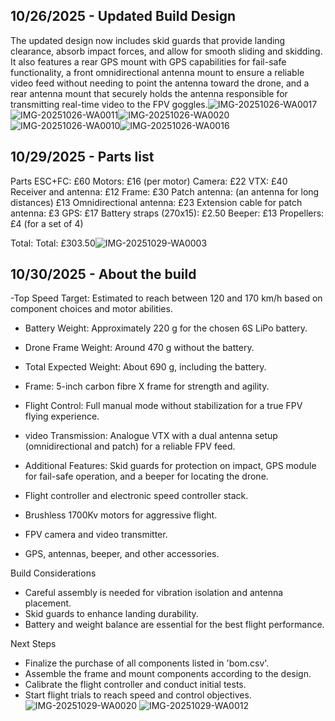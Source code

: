<!--
  ===================    !!READ THIS NOTICE!!   ====================
  DO NOT edit this file manually. Your changes WILL BE OVERWRITTEN!
  This journal is auto generated and updated by Hack Club Blueprint.
  To edit this file, please edit your journal entries on Blueprint.
  ==================================================================
-->

## 10/26/2025 - Updated Build Design  

The updated design now includes skid guards that provide landing clearance, absorb impact forces, and allow for smooth sliding and skidding. It also features a rear GPS mount with GPS capabilities for fail-safe functionality, a front omnidirectional antenna mount to ensure a reliable video feed without needing to point the antenna toward the drone, and a rear antenna mount that securely holds the antenna responsible for transmitting real-time video to the FPV goggles.![IMG-20251026-WA0017](https://blueprint.hackclub.com/user-attachments/blobs/proxy/eyJfcmFpbHMiOnsiZGF0YSI6NTcxNSwicHVyIjoiYmxvYl9pZCJ9fQ==--908907c27b24d0eebe8c3494c1c63008da4e0be4/IMG-20251026-WA0017.jpg)
![IMG-20251026-WA0011](https://blueprint.hackclub.com/user-attachments/blobs/proxy/eyJfcmFpbHMiOnsiZGF0YSI6NTcxNiwicHVyIjoiYmxvYl9pZCJ9fQ==--dac8f70081590fd62e162897c6a7b24c4002e7c5/IMG-20251026-WA0011.jpg)![IMG-20251026-WA0020](/user-attachments/blobs/proxy/eyJfcmFpbHMiOnsiZGF0YSI6NTcxOCwicHVyIjoiYmxvYl9pZCJ9fQ==--a9ac9b0afa0ec16a3795008f9bb1fc55d41b56f2/IMG-20251026-WA0020.jpg)![IMG-20251026-WA0010](/user-attachments/blobs/proxy/eyJfcmFpbHMiOnsiZGF0YSI6NTcxOSwicHVyIjoiYmxvYl9pZCJ9fQ==--cef4d342cbde48d0c86e09ba7963064280a3d195/IMG-20251026-WA0010.jpg)![IMG-20251026-WA0016](/user-attachments/blobs/proxy/eyJfcmFpbHMiOnsiZGF0YSI6NTcxNywicHVyIjoiYmxvYl9pZCJ9fQ==--2e28f5d6bc8d1bfdef15f557d1b8d22ebc8bae5f/IMG-20251026-WA0016.jpg)
  

## 10/29/2025 - Parts list  

Parts
ESC+FC: £60
Motors: £16 (per motor)
Camera: £22
VTX: £40
Receiver and antenna: £12
Frame: £30
Patch antenna: (an antenna for long distances) £13
Omnidirectional antenna: £23
Extension cable for patch antenna: £3
GPS: £17
Battery straps (270x15): £2.50
Beeper: £13
Propellers: £4 (for a set of 4)

Total: Total: £303.50![IMG-20251029-WA0003](https://blueprint.hackclub.com/user-attachments/blobs/proxy/eyJfcmFpbHMiOnsiZGF0YSI6NjQ5MCwicHVyIjoiYmxvYl9pZCJ9fQ==--37206260fef95180a50274399fcac08a3f2203dd/IMG-20251029-WA0003.jpg)
  

## 10/30/2025 - About the build  

-Top Speed Target: Estimated to reach between 120 and 170 km/h based on component choices and motor abilities.  
- Battery Weight: Approximately 220 g for the chosen 6S LiPo battery.  
- Drone Frame Weight: Around 470 g without the battery.  
- Total Expected Weight: About 690 g, including the battery.  
- Frame: 5-inch carbon fibre X frame for strength and agility.  
- Flight Control: Full manual mode without stabilization for a true FPV flying experience.  
- video Transmission: Analogue VTX with a dual antenna setup (omnidirectional and patch) for a reliable FPV feed.  
- Additional Features: Skid guards for protection on impact, GPS module for fail-safe operation, and a beeper for locating the drone.  

- Flight controller and electronic speed controller stack.  
- Brushless 1700Kv motors for aggressive flight.  
- FPV camera and video transmitter.  
- GPS, antennas, beeper, and other accessories.  

Build Considerations

- Careful assembly is needed for vibration isolation and antenna placement.  
- Skid guards to enhance landing durability.  
- Battery and weight balance are essential for the best flight performance.  

 Next Steps

- Finalize the purchase of all components listed in 'bom.csv'.  
- Assemble the frame and mount components according to the design.  
- Calibrate the flight controller and conduct initial tests.  
- Start flight trials to reach speed and control objectives.  ![IMG-20251029-WA0020](https://blueprint.hackclub.com/user-attachments/blobs/proxy/eyJfcmFpbHMiOnsiZGF0YSI6NjcwNiwicHVyIjoiYmxvYl9pZCJ9fQ==--df37c1ce7ee8ed01fb3362f148e56b908c986af8/IMG-20251029-WA0020.jpg)
![IMG-20251029-WA0012](https://blueprint.hackclub.com/user-attachments/blobs/proxy/eyJfcmFpbHMiOnsiZGF0YSI6NjcwNywicHVyIjoiYmxvYl9pZCJ9fQ==--6f4749f5e300c83087c230afc7a99d77a372f2e9/IMG-20251029-WA0012.jpg)  

